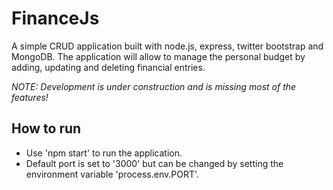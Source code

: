 FinanceJs
=========

A simple CRUD application built with node.js, express, twitter bootstrap and MongoDB.
The application will allow to manage the personal budget by adding, updating and deleting financial entries.

*NOTE: Development is under construction and is missing most of the features!*

How to run
-------------
- Use 'npm start' to run the application.
- Default port is set to '3000' but can be changed by setting the environment variable 'process.env.PORT'.

